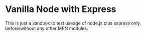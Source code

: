 # Vanilla Node with Express
This is just a sandbox to test useage of node.js plus express only, before/without any other MPN modules.